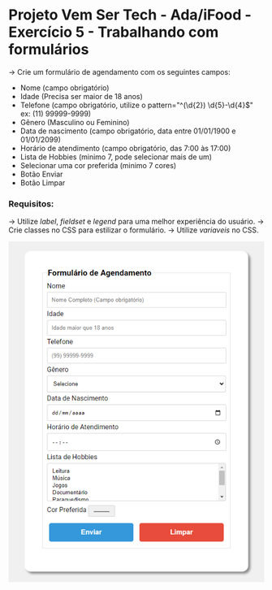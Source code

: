 # Projeto Vem Ser Tech - Ada/iFood - Exercício 5 - Trabalhando com formulários

→ Crie um formulário de agendamento com os seguintes campos:

- Nome (campo obrigatório)
- Idade (Precisa ser maior de 18 anos)
- Telefone (campo obrigatório, utilize o pattern="^\(\d{2}\) \d{5}-\d{4}$" ex: (11) 99999-9999)
- Gênero (Masculino ou Feminino)
- Data de nascimento (campo obrigatório, data entre 01/01/1900 e 01/01/2099)
- Horário de atendimento (campo obrigatório, das 7:00 às 17:00)
- Lista de Hobbies (minimo 7, pode selecionar mais de um)
- Selecionar uma cor preferida (minimo 7 cores)
- Botão Enviar
- Botão Limpar

### Requisitos:

→ Utilize *label*, *fieldset* e *legend* para uma melhor experiência do usuário.
→ Crie classes no CSS para estilizar o formulário.
→ Utilize *variaveis* no CSS.

![Formulário](./assets/image.png)